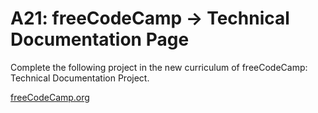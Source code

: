 # A21: freeCodeCamp → Technical Documentation Page

Complete the following project in the new curriculum of freeCodeCamp: Technical Documentation Project.

[freeCodeCamp.org](https://www.freecodecamp.org/learn/2022/responsive-web-design/)
